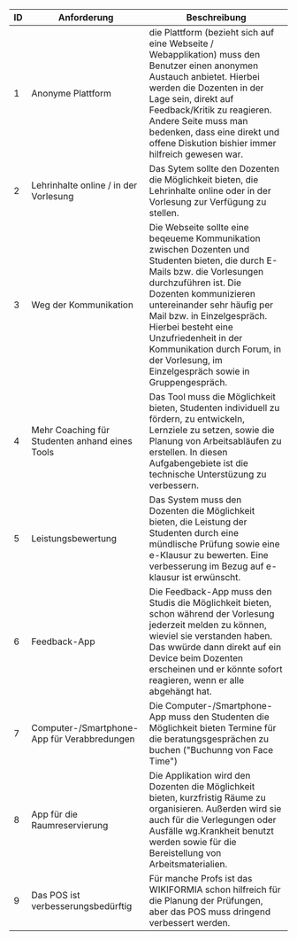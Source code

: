  ID | Anforderung | Beschreibung |
----|--------------|-------|
 1| Anonyme Plattform  | die Plattform (bezieht sich auf eine Webseite / Webapplikation) muss den Benutzer einen anonymen Austauch anbietet. Hierbei werden die Dozenten in der Lage sein, direkt auf Feedback/Kritik zu reagieren. Andere Seite muss man bedenken, dass eine direkt und offene  Diskution bishier immer hilfreich gewesen war. | 
 2| Lehrinhalte online / in der Vorlesung | Das Sytem sollte den Dozenten die Möglichkeit bieten, die Lehrinhalte online oder in der Vorlesung zur Verfügung zu stellen. |
 3| Weg der Kommunikation  | Die Webseite sollte eine beqeueme Kommunikation zwischen Dozenten und Studenten bieten, die durch E-Mails bzw. die Vorlesungen durchzuführen ist. Die Dozenten kommunizieren untereinander sehr  häufig per Mail bzw. in Einzelgespräch. Hierbei besteht eine Unzufriedenheit in der Kommunikation durch Forum, in der Vorlesung, im Einzelgespräch sowie in Gruppengespräch. | 
 4| Mehr Coaching für Studenten anhand eines Tools | Das Tool muss die Möglichkeit bieten, Studenten individuell zu fördern, zu entwickeln, Lernziele zu setzen, sowie die Planung von Arbeitsabläufen zu erstellen. In diesen Aufgabengebiete ist die technische Unterstüzung zu verbessern. |
 5| Leistungsbewertung | Das System muss den Dozenten die Möglichkeit bieten, die Leistung der Studenten durch eine mündlische Prüfung sowie eine e-Klausur zu bewerten. Eine verbesserung im Bezug auf e-klausur ist erwünscht. |
 6| Feedback-App | Die Feedback-App muss den Studis die Möglichkeit bieten, schon während der Vorlesung jederzeit melden zu können, wieviel sie verstanden haben. Das wwürde dann direkt auf ein Device beim Dozenten erscheinen und er könnte sofort reagieren, wenn er alle abgehängt hat. |
 7| Computer-/Smartphone-App für Verabbredungen | Die Computer-/Smartphone-App muss den Studenten die Möglichkeit bieten Termine für die beratungsgesprächen zu buchen ("Buchunng von Face Time") |
 8| App für die Raumreservierung | Die Applikation wird den Dozenten die Möglichkeit bieten, kurzfristig  Räume zu organisieren. Außerden wird sie auch für die Verlegungen oder Ausfälle wg.Krankheit benutzt werden sowie für die Bereistellung von Arbeitsmaterialien. |
 9| Das POS ist verbesserungsbedürftig | Für manche Profs ist das WIKIFORMIA schon hilfreich für die Planung der Prüfungen, aber das POS muss dringend verbessert werden. |
 
